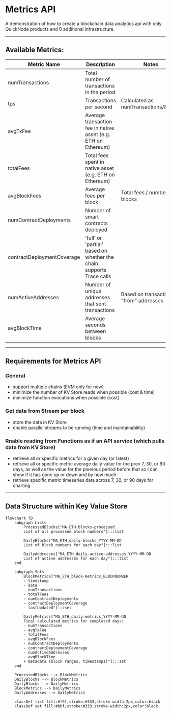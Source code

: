 # Metrics API

A demonstration of how to create a blockchain data analytics api with only QuickNode products and 0 additional infrastructure.

---

## Available Metrics:

| Metric Name                | Description                                                         | Notes                                   |
| -------------------------- | ------------------------------------------------------------------- | --------------------------------------- |
| numTransactions            | Total number of transactions in the period                          |                                         |
| tps                        | Transactions per second                                             | Calculated as numTransactions/86400     |
| avgTxFee                   | Average transaction fee in native asset (e.g. ETH on Ethereum)      |                                         |
| totalFees                  | Total fees spent in native asset (e.g. ETH on Ethereum)             |                                         |
| avgBlockFees               | Average fees per block                                              | Total fees / number of blocks           |
| numContractDeployments     | Number of smart contracts deployed                                  |                                         |
| contractDeploymentCoverage | 'full' or 'partial' based on whether the chain supports Trace calls |                                         |
| numActiveAddresses         | Number of unique addresses that sent transactions                   | Based on transactions' "from" addresses |
| avgBlockTime               | Average seconds between blocks                                      |                                         |

---

## Requirements for Metrics API

### General

- support multiple chains (EVM only for now)
- minimize the number of KV Store reads when possible (cost & time)
- minimize function evocations when possible (cost)

### Get data from Stream per block

- store the data in KV Store
- enable parallel streams to be running (time and maintainability)

### Rnable reading from Functions as if an API service (which pulls data from KV Store)

- retrieve all or specific metrics for a given day (or latest)
- retrieve all or specific metric average daily value for the prev 7, 30, or 90 days, as well as the value for the previous period before that so I can show if it has gone up or down and by how much
- retrieve specific metric timeseries data across 7, 30, or 90 days for charting

---

## Data Structure within Key Value Store

```mermaid
flowchart TD
    subgraph Lists
        ProcessedBlocks["MA_ETH_blocks-processed
        List of all processed block numbers"]:::list

        DailyBlocks["MA_ETH_daily-blocks_YYYY-MM-DD
        List of block numbers for each day"]:::list

        DailyAddresses["MA_ETH_daily-active-addresses_YYYY-MM-DD
        List of active addresses for each day"]:::list
    end

    subgraph Sets
        BlockMetrics["MA_ETH_block-metrics_BLOCKNUMBER
        - timestamp
        - date
        - numTransactions
        - totalFees
        - numContractDeployments
        - contractDeploymentCoverage
        - lastUpdated"]:::set

        DailyMetrics["MA_ETH_daily-metrics_YYYY-MM-DD
        Final calculated metrics for completed days:
        - numTransactions
        - avgTxFee
        - totalFees
        - avgBlockFees
        - numContractDeployments
        - contractDeploymentCoverage
        - numActiveAddresses
        - avgBlockTime
        + metadata (block ranges, timestamps)"]:::set
    end

    ProcessedBlocks --> BlockMetrics
    DailyBlocks --> BlockMetrics
    DailyBlocks --> DailyMetrics
    BlockMetrics --> DailyMetrics
    DailyAddresses --> DailyMetrics

    classDef list fill:#f9f,stroke:#333,stroke-width:2px,color:black
    classDef set fill:#bbf,stroke:#333,stroke-width:2px,color:black
```
